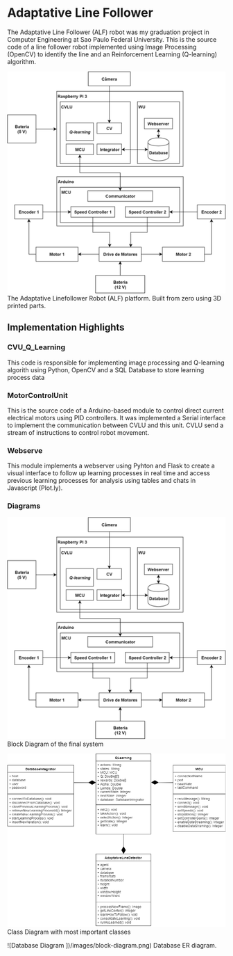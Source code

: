 # Adaptative Line Follower

The Adaptative Line Follower (ALF) robot was my graduation project in Computer Engineering at Sao Paulo Federal University.
This is the source code of a line follower robot implemented using Image Processing (OpenCV) to identify the line and an Reinforcement Learning (Q-learning) algorithm.


![ALF Robot](/images/block-diagram.png)
The Adaptative Linefollower Robot (ALF) platform. Built from zero using 3D printed parts.

## Implementation Highlights

### CVU_Q_Learning
This code is responsible for implementing image processing and Q-learning algorith using Python, OpenCV and a SQL Database to store learning process data


### MotorControlUnit
This is the source code of a Arduino-based module to control direct current electrical motors using PID controllers. 
It was implemented a Serial interface to implement the communication between CVLU and this unit.
CVLU send a stream of instructions to control robot movement.

### Webserve
This module implements a webserver using Pyhton and Flask to create a visual interface to follow up learning processes in real time and access previous learning processes for analysis using tables and chats in Javascript (Plot.ly).

### Diagrams

![Block Diagram](/images/block-diagram.png)
Block Diagram of the final system

![Class Diagram](/images/class-diagram.png)
Class Diagram with most important classes

![Database Diagram ])/images/block-diagram.png)
Database ER diagram.
